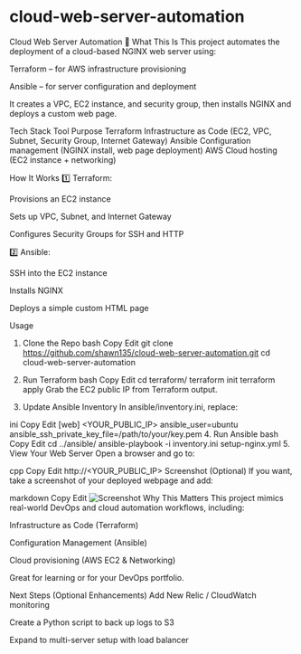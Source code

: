 # cloud-web-server-automation

Cloud Web Server Automation 🚀
What This Is
This project automates the deployment of a cloud-based NGINX web server using:

Terraform – for AWS infrastructure provisioning

Ansible – for server configuration and deployment

It creates a VPC, EC2 instance, and security group, then installs NGINX and deploys a custom web page.

Tech Stack
Tool	Purpose
Terraform	Infrastructure as Code (EC2, VPC, Subnet, Security Group, Internet Gateway)
Ansible	Configuration management (NGINX install, web page deployment)
AWS	Cloud hosting (EC2 instance + networking)

How It Works
1️⃣ Terraform:

Provisions an EC2 instance

Sets up VPC, Subnet, and Internet Gateway

Configures Security Groups for SSH and HTTP

2️⃣ Ansible:

SSH into the EC2 instance

Installs NGINX

Deploys a simple custom HTML page

Usage
1. Clone the Repo
bash
Copy
Edit
git clone https://github.com/shawn135/cloud-web-server-automation.git
cd cloud-web-server-automation
2. Run Terraform
bash
Copy
Edit
cd terraform/
terraform init
terraform apply
Grab the EC2 public IP from Terraform output.

3. Update Ansible Inventory
In ansible/inventory.ini, replace:

ini
Copy
Edit
[web]
<YOUR_PUBLIC_IP> ansible_user=ubuntu ansible_ssh_private_key_file=/path/to/your/key.pem
4. Run Ansible
bash
Copy
Edit
cd ../ansible/
ansible-playbook -i inventory.ini setup-nginx.yml
5. View Your Web Server
Open a browser and go to:

cpp
Copy
Edit
http://<YOUR_PUBLIC_IP>
Screenshot (Optional)
If you want, take a screenshot of your deployed webpage and add:

markdown
Copy
Edit
![Screenshot](screenshot.png)
Why This Matters
This project mimics real-world DevOps and cloud automation workflows, including:

Infrastructure as Code (Terraform)

Configuration Management (Ansible)

Cloud provisioning (AWS EC2 & Networking)

Great for learning or for your DevOps portfolio.

Next Steps (Optional Enhancements)
Add New Relic / CloudWatch monitoring

Create a Python script to back up logs to S3

Expand to multi-server setup with load balancer

